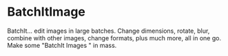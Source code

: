 # BatchItImage
BatchIt... edit images in large batches.  Change dimensions, rotate, blur, combine with other images, change formats, plus much more, all in one go.  Make some "BatchIt Images " in mass.
